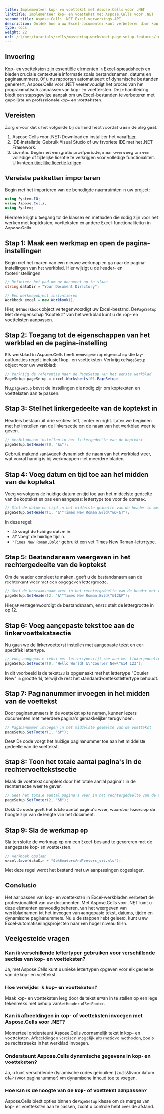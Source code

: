 ```yaml
---
title: Implementeer kop- en voettekst met Aspose.Cells voor .NET
linktitle: Implementeer kop- en voettekst met Aspose.Cells voor .NET
second_title: Aspose.Cells .NET Excel-verwerkings-API
description: Ontdek hoe u uw Excel-documenten kunt verbeteren door kop- en voetteksten programmatisch aan te passen met Aspose.Cells voor .NET. Deze uitgebreide gids leidt u door elke stap, van het instellen van uw werkmap tot het dynamisch invoegen van de naam van het werkblad.
type: docs
weight: 22
url: /nl/net/tutorials/cells/mastering-worksheet-page-setup-features/implement-header-footer/
---
```

## Invoering

Kop- en voetteksten zijn essentiële elementen in Excel-spreadsheets en bieden cruciale contextuele informatie zoals bestandsnamen, datums en paginanummers. Of u nu rapporten automatiseert of dynamische bestanden genereert, Aspose.Cells voor .NET vereenvoudigt het proces van het programmatisch aanpassen van kop- en voetteksten. Deze handleiding biedt een stapsgewijze aanpak om uw Excel-bestanden te verbeteren met gepolijste en professionele kop- en voetteksten.

## Vereisten

Zorg ervoor dat u het volgende bij de hand hebt voordat u aan de slag gaat:

1.  Aspose.Cells voor .NET: Download en installeer het vanaf[hier](https://releases.aspose.com/cells/net/).
2. IDE-installatie: Gebruik Visual Studio of uw favoriete IDE met het .NET Framework.
3.  Licentie: Begin met een gratis proefperiode, maar overweeg om een volledige of tijdelijke licentie te verkrijgen voor volledige functionaliteit. U kunt[een tijdelijke licentie krijgen](https://purchase.aspose.com/temporary-license/).

## Vereiste pakketten importeren

Begin met het importeren van de benodigde naamruimten in uw project:

```csharp
using System.IO;
using Aspose.Cells;
using System;
```

Hiermee krijgt u toegang tot de klassen en methoden die nodig zijn voor het werken met kopteksten, voetteksten en andere Excel-functionaliteiten in Aspose.Cells.

## Stap 1: Maak een werkmap en open de pagina-instellingen

Begin met het maken van een nieuwe werkmap en ga naar de pagina-instellingen van het werkblad. Hier wijzigt u de header- en footerinstellingen.

```csharp
// Definieer het pad om uw document op te slaan
string dataDir = "Your Document Directory";

// Een werkmapobject instantiëren
Workbook excel = new Workbook();
```

 Hier, een`Workbook` object vertegenwoordigt uw Excel-bestand. De`PageSetup` Met de eigenschap 'Koptekst' van het werkblad kunt u de kop- en voetteksten aanpassen.

## Stap 2: Toegang tot de eigenschappen van het werkblad en de pagina-instelling

 Elk werkblad in Aspose.Cells heeft een`PageSetup` eigenschap die lay-outfuncties regelt, inclusief kop- en voetteksten. Verkrijg de`PageSetup` object voor uw werkblad:

```csharp
// Verkrijg de referentie naar de PageSetup van het eerste werkblad
PageSetup pageSetup = excel.Worksheets[0].PageSetup;
```

 Nu,`pageSetup` bevat de instellingen die nodig zijn om kopteksten en voetteksten aan te passen.

## Stap 3: Stel het linkergedeelte van de koptekst in

Headers bestaan uit drie secties: left, center en right. Laten we beginnen met het instellen van de linkersectie om de naam van het werkblad weer te geven.

```csharp
// Werkbladnaam instellen in het linkergedeelte van de koptekst
pageSetup.SetHeader(0, "&A");
```

 Gebruik makend van`&A`geeft dynamisch de naam van het werkblad weer, wat vooral handig is bij werkmappen met meerdere bladen.

## Stap 4: Voeg datum en tijd toe aan het midden van de koptekst

Voeg vervolgens de huidige datum en tijd toe aan het middelste gedeelte van de koptekst en pas een aangepast lettertype toe voor de opmaak.

```csharp
// Stel de datum en tijd in het middelste gedeelte van de header in met een vetgedrukt lettertype
pageSetup.SetHeader(1, "&\"Times New Roman,Bold\"&D-&T");
```

In deze regel:
- `&D` voegt de huidige datum in.
- `&T` Voegt de huidige tijd in.
- `"Times New Roman,Bold"` gebruikt een vet Times New Roman-lettertype.

## Stap 5: Bestandsnaam weergeven in het rechtergedeelte van de koptekst

Om de header compleet te maken, geeft u de bestandsnaam aan de rechterkant weer met een opgegeven lettergrootte.

```csharp
// Geef de bestandsnaam weer in het rechtergedeelte van de header met een aangepaste lettergrootte
pageSetup.SetHeader(2, "&\"Times New Roman,Bold\"&12&F");
```

 Hier,`&F` vertegenwoordigt de bestandsnaam, en`&12` stelt de lettergrootte in op 12.

## Stap 6: Voeg aangepaste tekst toe aan de linkervoettekstsectie

Nu gaan we de linkervoettekst instellen met aangepaste tekst en een specifiek lettertype.

```csharp
// Voeg aangepaste tekst met lettertypestijl toe aan het linkergedeelte van de voettekst
pageSetup.SetFooter(0, "Hello World! &\"Courier New\"&14 123");
```

In dit voorbeeld is de tekst`123` is opgemaakt met het lettertype "Courier New" in grootte 14, terwijl de rest het standaardvoettekstlettertype behoudt.

## Stap 7: Paginanummer invoegen in het midden van de voettekst

Door paginanummers in de voettekst op te nemen, kunnen lezers documenten met meerdere pagina's gemakkelijker terugvinden.

```csharp
// Paginanummer invoegen in het middelste gedeelte van de voettekst
pageSetup.SetFooter(1, "&P");
```

 De`&P` De code voegt het huidige paginanummer toe aan het middelste gedeelte van de voettekst.

## Stap 8: Toon het totale aantal pagina's in de rechtervoettekstsectie

Maak de voettekst compleet door het totale aantal pagina's in de rechtersectie weer te geven.

```csharp
// Geef het totale aantal pagina's weer in het rechtergedeelte van de voettekst
pageSetup.SetFooter(2, "&N");
```

 De`&N` De code geeft het totale aantal pagina's weer, waardoor lezers op de hoogte zijn van de lengte van het document.

## Stap 9: Sla de werkmap op

Sla ten slotte de werkmap op om een Excel-bestand te genereren met de aangepaste kop- en voetteksten.

```csharp
// Werkboek opslaan
excel.Save(dataDir + "SetHeadersAndFooters_out.xls");
```

Met deze regel wordt het bestand met uw aanpassingen opgeslagen.

## Conclusie

Het aanpassen van kop- en voetteksten in Excel-werkbladen verbetert de professionaliteit van uw documenten. Met Aspose.Cells voor .NET kunt u deze elementen eenvoudig beheren, van het weergeven van werkbladnamen tot het invoegen van aangepaste tekst, datums, tijden en dynamische paginanummers. Nu u de stappen hebt geleerd, kunt u uw Excel-automatiseringsprojecten naar een hoger niveau tillen.

## Veelgestelde vragen

### Kan ik verschillende lettertypen gebruiken voor verschillende secties van kop- en voetteksten?
Ja, met Aspose.Cells kunt u unieke lettertypen opgeven voor elk gedeelte van de kop- en voettekst.

### Hoe verwijder ik kop- en voetteksten?
 Maak kop- en voetteksten leeg door de tekst ervan in te stellen op een lege tekenreeks met behulp van`SetHeader` of`SetFooter`.

### Kan ik afbeeldingen in kop- of voetteksten invoegen met Aspose.Cells voor .NET?
Momenteel ondersteunt Aspose.Cells voornamelijk tekst in kop- en voetteksten. Afbeeldingen vereisen mogelijk alternatieve methoden, zoals ze rechtstreeks in het werkblad invoegen.

### Ondersteunt Aspose.Cells dynamische gegevens in kop- en voetteksten?  
 Ja, u kunt verschillende dynamische codes gebruiken (zoals`&D`voor datum of`&P` (voor paginanummer) om dynamische inhoud toe te voegen.

### Hoe kan ik de hoogte van de kop- of voettekst aanpassen?  
 Aspose.Cells biedt opties binnen de`PageSetup` klasse om de marges van kop- en voetteksten aan te passen, zodat u controle hebt over de afstand.